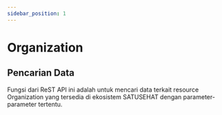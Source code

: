```yaml
---
sidebar_position: 1
---
```


# Organization

## Pencarian Data

Fungsi dari ReST API ini adalah untuk mencari data terkait resource Organization yang tersedia di ekosistem SATUSEHAT dengan parameter-parameter tertentu.
